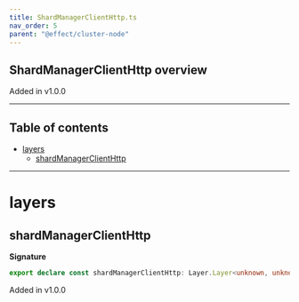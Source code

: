 ```yaml
---
title: ShardManagerClientHttp.ts
nav_order: 5
parent: "@effect/cluster-node"
---
```


## ShardManagerClientHttp overview

Added in v1.0.0

---

<h2 class="text-delta">Table of contents</h2>

- [layers](#layers)
  - [shardManagerClientHttp](#shardmanagerclienthttp)

---

# layers

## shardManagerClientHttp

**Signature**

```ts
export declare const shardManagerClientHttp: Layer.Layer<unknown, unknown, ShardManagerClient.ShardManagerClient>
```

Added in v1.0.0
